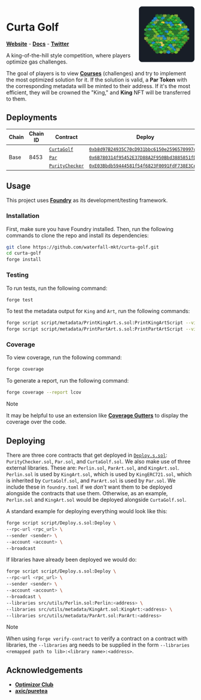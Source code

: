 <img align="right" width="150" height="150" top="100" src="./assets/curta-golf.webp">

# Curta Golf
[**Website**](https://curta.wtf?tab=golf) - [**Docs**](https://curta.wtf/docs/golf/overview) - [**Twitter**](https://twitter.com/curta_ctf)

A king-of-the-hill style competition, where players optimize gas challenges.

The goal of players is to view [**Courses**](https://github.com/waterfall-mkt/curta-golf-courses) (challenges) and try to implement the most optimized solution for it. If the solution is valid, a **Par Token** with the corresponding metadata will be minted to their address. If it's the most efficient, they will be crowned the "King," and **King** NFT will be transferred to them.

## Deployments

<table>
    <thead>
        <tr>
            <th>Chain</th>
            <th>Chain ID</th>
            <th>Contract</th>
            <th>Deploy</th>
        </tr>
    </thead>
    <tbody>
        <tr>
            <td rowspan="3">Base</td>
            <td rowspan="3">8453</td>
            <td><code><a href="https://github.com/waterfall-mkt/curta-golf/blob/1449e59227a30ca720c04785339406515a0a2fea/src/CurtaGolf.sol">CurtaGolf</a></code></td>
            <td><code><a href="https://basescan.org/address/0xb8d97B24935C70cD931bbc6150e2596570997cE9">0xb8d97B24935C70cD931bbc6150e2596570997cE9</code></td>
        </tr>
        <tr>
            <td><code><a href="https://github.com/waterfall-mkt/curta-golf/blob/1449e59227a30ca720c04785339406515a0a2fea/src/Par.sol">Par</a></code></td>
            <td><code><a href="https://basescan.org/address/0x6B780314f95452E37D88A2F950Bbd3885851fD10">0x6B780314f95452E37D88A2F950Bbd3885851fD10</code></td>
        </tr>
        <tr>
            <td><code><a href="https://github.com/waterfall-mkt/curta-golf/blob/1449e59227a30ca720c04785339406515a0a2fea/src/utils/PurityChecker.sol">PurityChecker</a></code></td>
            <td><code><a href="https://basescan.org/address/0xE03Bbdb59444581f54f6823F0091FdF738E3Ce62">0xE03Bbdb59444581f54f6823F0091FdF738E3Ce62</code></td>
        </tr>
    </tbody>
<table>

## Usage
This project uses [**Foundry**](https://github.com/foundry-rs/foundry) as its development/testing framework.

### Installation

First, make sure you have Foundry installed. Then, run the following commands to clone the repo and install its dependencies:
```sh
git clone https://github.com/waterfall-mkt/curta-golf.git
cd curta-golf
forge install
```

### Testing
To run tests, run the following command:
```sh
forge test
```

To test the metadata output for `King` and `Art`, run the following commands:
```sh
forge script script/metadata/PrintKingArt.s.sol:PrintKingArtScript --via-ir -vvv
forge script script/metadata/PrintPartArt.s.sol:PrintPartArtScript --via-ir -vvv
```

### Coverage
To view coverage, run the following command:
```sh
forge coverage
```

To generate a report, run the following command:
```sh
forge coverage --report lcov
```

> [!NOTE]
> It may be helpful to use an extension like [**Coverage Gutters**](https://marketplace.visualstudio.com/items?itemName=ryanluker.vscode-coverage-gutters) to display the coverage over the code.

## Deploying

There are three core contracts that get deployed in [`Deploy.s.sol`](https://github.com/waterfall-mkt/curta-golf/blob/main/script/Deploy.s.sol): `PurityChecker.sol`, `Par.sol`, and `CurtaGolf.sol`. We also make use of three external libraries. These are: `Perlin.sol`, `ParArt.sol`, and `KingArt.sol`. `Perlin.sol` is used by `KingArt.sol`, which is used by `KingERC721.sol`, which is inherited by `CurtaGolf.sol`, and `ParArt.sol` is used by `Par.sol`. We include these in `foundry.toml` if we *don't* want them to be deployed alongside the contracts that use them. Otherwise, as an example, `Perlin.sol` and `KingArt.sol` would be deployed alongside `CurtaGolf.sol`.

A standard example for deploying everything would look like this:
```sh
forge script script/Deploy.s.sol:Deploy \
--rpc-url <rpc_url> \
--sender <sender> \
--account <account> \
--broadcast
```

If libraries have already been deployed we would do:
```sh
forge script script/Deploy.s.sol:Deploy \
--rpc-url <rpc_url> \
--sender <sender> \
--account <account> \
--broadcast \
--libraries src/utils/Perlin.sol:Perlin:<address> \
--libraries src/utils/metadata/KingArt.sol:KingArt:<address> \
--libraries src/utils/metadata/ParArt.sol:ParArt:<address>
```

> [!NOTE]
> When using `forge verify-contract` to verify a contract on a contract with libraries, the `--libraries` arg needs to be supplied in the form `--libraries <remapped path to lib>:<library name>:<address>`.

## Acknowledgements
* [**Optimizor Club**](https://github.com/OptimizorClub/optimizor)
* [**axic/puretea**](https://github.com/axic/puretea/)
